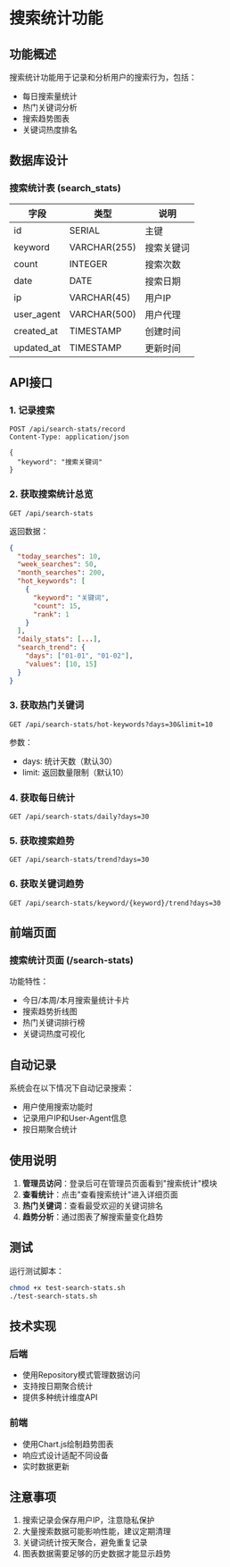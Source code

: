# 搜索统计功能

## 功能概述

搜索统计功能用于记录和分析用户的搜索行为，包括：
- 每日搜索量统计
- 热门关键词分析
- 搜索趋势图表
- 关键词热度排名

## 数据库设计

### 搜索统计表 (search_stats)

| 字段 | 类型 | 说明 |
|------|------|------|
| id | SERIAL | 主键 |
| keyword | VARCHAR(255) | 搜索关键词 |
| count | INTEGER | 搜索次数 |
| date | DATE | 搜索日期 |
| ip | VARCHAR(45) | 用户IP |
| user_agent | VARCHAR(500) | 用户代理 |
| created_at | TIMESTAMP | 创建时间 |
| updated_at | TIMESTAMP | 更新时间 |

## API接口

### 1. 记录搜索
```
POST /api/search-stats/record
Content-Type: application/json

{
  "keyword": "搜索关键词"
}
```

### 2. 获取搜索统计总览
```
GET /api/search-stats
```

返回数据：
```json
{
  "today_searches": 10,
  "week_searches": 50,
  "month_searches": 200,
  "hot_keywords": [
    {
      "keyword": "关键词",
      "count": 15,
      "rank": 1
    }
  ],
  "daily_stats": [...],
  "search_trend": {
    "days": ["01-01", "01-02"],
    "values": [10, 15]
  }
}
```

### 3. 获取热门关键词
```
GET /api/search-stats/hot-keywords?days=30&limit=10
```

参数：
- days: 统计天数（默认30）
- limit: 返回数量限制（默认10）

### 4. 获取每日统计
```
GET /api/search-stats/daily?days=30
```

### 5. 获取搜索趋势
```
GET /api/search-stats/trend?days=30
```

### 6. 获取关键词趋势
```
GET /api/search-stats/keyword/{keyword}/trend?days=30
```

## 前端页面

### 搜索统计页面 (/search-stats)

功能特性：
- 今日/本周/本月搜索量统计卡片
- 搜索趋势折线图
- 热门关键词排行榜
- 关键词热度可视化

## 自动记录

系统会在以下情况下自动记录搜索：
- 用户使用搜索功能时
- 记录用户IP和User-Agent信息
- 按日期聚合统计

## 使用说明

1. **管理员访问**：登录后可在管理员页面看到"搜索统计"模块
2. **查看统计**：点击"查看搜索统计"进入详细页面
3. **热门关键词**：查看最受欢迎的关键词排名
4. **趋势分析**：通过图表了解搜索量变化趋势

## 测试

运行测试脚本：
```bash
chmod +x test-search-stats.sh
./test-search-stats.sh
```

## 技术实现

### 后端
- 使用Repository模式管理数据访问
- 支持按日期聚合统计
- 提供多种统计维度API

### 前端
- 使用Chart.js绘制趋势图表
- 响应式设计适配不同设备
- 实时数据更新

## 注意事项

1. 搜索记录会保存用户IP，注意隐私保护
2. 大量搜索数据可能影响性能，建议定期清理
3. 关键词统计按天聚合，避免重复记录
4. 图表数据需要足够的历史数据才能显示趋势 